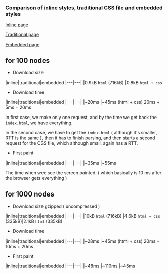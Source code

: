 

### Comparison of inline styles, traditional CSS file and embedded styles

[Inline page](http://antouank.github.io/Style-perf/inline/)

[Traditional page](http://antouank.github.io/Style-perf/traditional/)

[Embedded page](http://antouank.github.io/Style-perf/embedded/)


## for 100 nodes

- Download size

|inline|traditional|embedded
|---|---|
|0.9kB `html` (716kB) |0.8kB `html + css`

- Download time

|inline|traditional|embedded
|---|---|
|~20ms |~45ms (html + css) 20ms + 5ms + 20ms

In first case, we make only one request, and by the time we get back the `index.html`, we have everything.

In the second case, we have to get the `index.html` ( although it's smaller, RTT is the same ), then it has to finish parsing, and then starts a second request for the CSS file, which although small, again has a RTT.

- First paint

|inline|traditional|embedded
|---|---|
|~35ms |~55ms

The time when wee see the screen painted.
( which basically is 10 ms after the browser gets everything )


## for 1000 nodes

- Download size gzipped ( uncompressed )

|inline|traditional|embedded
|---|---|
|10kB `html` (716kB) |4.6kB `html + css` (335kB)|2.1kB `html` (335kB)

- Download time

|inline|traditional|embedded
|---|---|
|~28ms |~45ms (html + css) 20ms + 10ms + 20ms

- First paint

|inline|traditional|embedded
|---|---|
|~48ms |~110ms |~45ms
